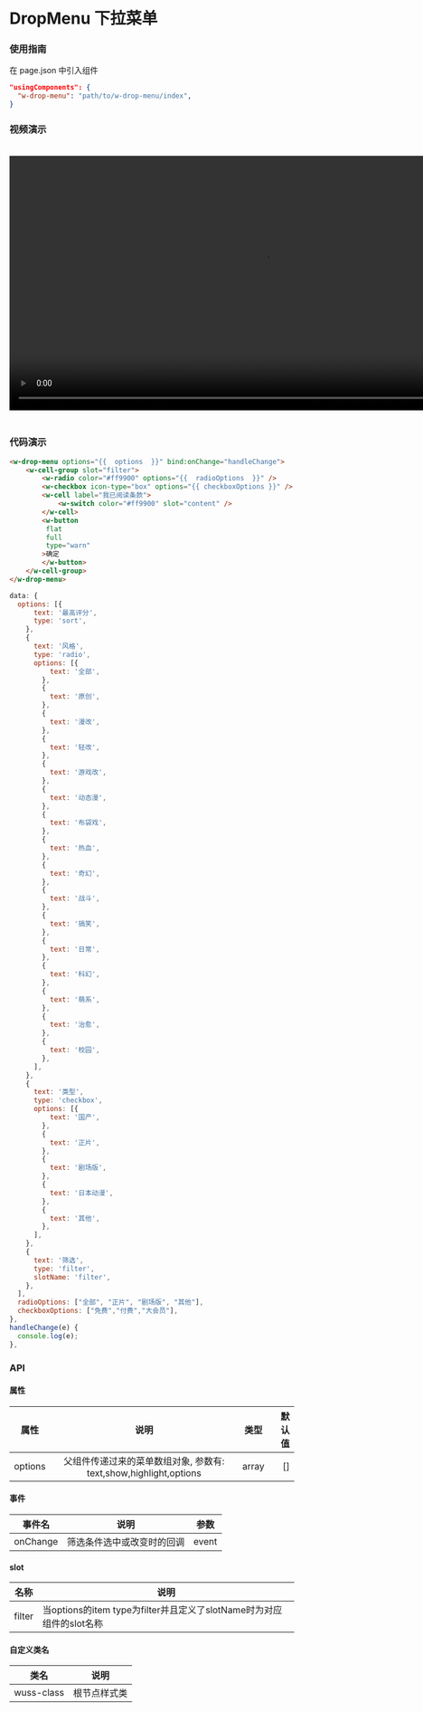 # DropMenu 下拉菜单

### 使用指南

在 page.json 中引入组件

```json
"usingComponents": {
  "w-drop-menu": "path/to/w-drop-menu/index",
}
```

### 视频演示

<video style="margin: 20px 0;" height="450px" autoplay="true" loop="true" controls x5-playsinline="true" playsinline="true" webkit-playsinline="true" src="../../resource/drop-menu.mp4"
/>



### 代码演示

```html
<w-drop-menu options="{{  options  }}" bind:onChange="handleChange">
	<w-cell-group slot="filter">
		<w-radio color="#ff9900" options="{{  radioOptions  }}" />
		<w-checkbox icon-type="box" options="{{ checkboxOptions }}" />
		<w-cell label="我已阅读条款">
			<w-switch color="#ff9900" slot="content" />
		</w-cell>
		<w-button
		 flat
		 full
		 type="warn"
		>确定
		</w-button>
	</w-cell-group>
</w-drop-menu>
```

```javascript
data: {
  options: [{
      text: '最高评分',
      type: 'sort',
    },
    {
      text: '风格',
      type: 'radio',
      options: [{
          text: '全部',
        },
        {
          text: '原创',
        },
        {
          text: '漫改',
        },
        {
          text: '轻改',
        },
        {
          text: '游戏改',
        },
        {
          text: '动态漫',
        },
        {
          text: '布袋戏',
        },
        {
          text: '热血',
        },
        {
          text: '奇幻',
        },
        {
          text: '战斗',
        },
        {
          text: '搞笑',
        },
        {
          text: '日常',
        },
        {
          text: '科幻',
        },
        {
          text: '萌系',
        },
        {
          text: '治愈',
        },
        {
          text: '校园',
        },
      ],
    },
    {
      text: '类型',
      type: 'checkbox',
      options: [{
          text: '国产',
        },
        {
          text: '正片',
        },
        {
          text: '剧场版',
        },
        {
          text: '日本动漫',
        },
        {
          text: '其他',
        },
      ],
    },
    {
      text: '筛选',
      type: 'filter',
      slotName: 'filter',
    },
  ],
  radioOptions: ["全部", "正片", "剧场版", "其他"],
  checkboxOptions: ["免费","付费","大会员"],
},
handleChange(e) {
  console.log(e);
},
```

### API 

#### 属性

| 属性      | 说明 | 类型  | 默认值 |
| --------- | :--: | :---: | -----: |
| options |   父组件传递过来的菜单数组对象, 参数有: text,show,highlight,options   | array |      [] |

#### 事件

| 事件名 | 说明 | 参数 |
| ------ | ---- | ---- |
| onChange | 筛选条件选中或改变时的回调     | event |    e.detail  |


#### slot

| 名称 | 说明 |
| ---- | ---- |
| filter |  当options的item type为filter并且定义了slotName时为对应组件的slot名称    | - |      - |

#### 自定义类名

| 类名       | 说明         |
| ---------- | ------------ |
| wuss-class | 根节点样式类 |
